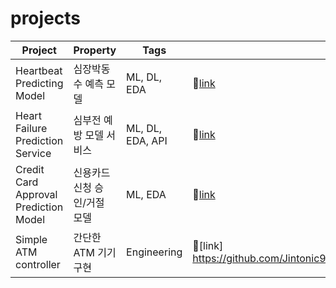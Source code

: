 # projects

| Project                  | Property             | Tags               | Github | PDF | Date                    |
|-----------------------------------|-------------------------------|--------------------|--------|--------|---------------------|
| Heartbeat Predicting Model        | 심장박동수 예측 모델        | ML, DL, EDA      | 🔗[link](https://github.com/Jintonic92/projects/tree/main/heartbeat_predicting_model)|🔗[link](https://wandering-salsa-6cf.notion.site/Heartbeat-Predicting-Model-4bb31a93b6dc4e44a54acb935a19e101)| 2021.12.27 - 2022.01.19 |
| Heart Failure Prediction Service | 심부전 예방 모델 서비스  | ML, DL, EDA, API| 🔗[link](https://github.com/Jintonic92/projects/tree/main/Heart_failture_perdiction_model_service) | 🔗[link](https://wandering-salsa-6cf.notion.site/Heart-Failure-Prediction-Service-80efc2ab77ac40949f1744dfd9008f27)| 2022.03.14 - 2022.03.24 | 
| Credit Card Approval Prediction Model | 신용카드 신청 승인/거절 모델 | ML, EDA | 🔗[link](https://github.com/Jintonic92/projects/tree/main/credit_card_approval_prediction)|🔗[link](https://wandering-salsa-6cf.notion.site/Credit-Card-Approval-Prediction-Model-c69b3582cea94bffaa08de2b6e6be360)| 2021.08.27 - 2021.09.02|
| Simple ATM controller | 간단한 ATM 기기 구현 | Engineering |🔗[link] https://github.com/Jintonic92/projects/tree/main/Simple%20ATM%20Controller | 🔗[link] https://github.com/Jintonic92/projects/tree/main/Simple%20ATM%20Controller | 2022.04.23 - 2022.04.24 

